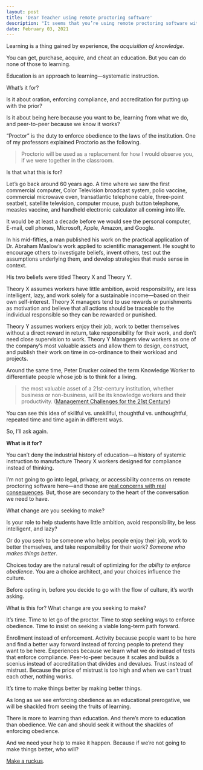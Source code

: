 ```yaml
---
layout: post
title: 'Dear Teacher using remote proctoring software'
description: "It seems that you’re using remote proctoring software with the intent of learning integrity. Let’s talk a moment about that."
date: February 03, 2021
---
```


Learning is a thing gained by experience, the *acquisition of knowledge*.

You can get, purchase, acquire, and cheat an education. But you can do none of those to learning.

Education is an approach to learning—systematic instruction.

What’s it for?

Is it about oration, enforcing compliance, and accreditation for putting up with the prior?

Is it about being here because you want to be, learning from what we do, and peer-to-peer because we know it works?

“Proctor” is the duty to enforce obedience to the laws of the institution. One of my professors explained Proctorio as the following.

> Proctorio will be used as a replacement for how I would observe you, if we were together in the classroom.

Is that what this is for?

Let’s go back around 60 years ago. A time where we saw the first commercial computer, Color Television broadcast system, polio vaccine, commercial microwave oven, transatlantic telephone cable, three-point seatbelt, satellite television, computer mouse, push button telephone, measles vaccine, and handheld electronic calculator all coming into life.

It would be at least a decade before we would see the personal computer, E-mail, cell phones, Microsoft, Apple, Amazon, and Google.

In his mid-fifties, a man published his work on the practical application of Dr. Abraham Maslow’s work applied to scientific management. He sought to encourage others to investigate beliefs, invent others, test out the assumptions underlying them, and develop strategies that made sense in context.

His two beliefs were titled Theory X and Theory Y.

Theory X assumes workers have little ambition, avoid responsibility, are less intelligent, lazy, and work solely for a sustainable income—based on their own self-interest. Theory X managers tend to use rewards or punishments as motivation and believe that all actions should be traceable to the individual responsible so they can be rewarded or punished.

Theory Y assumes workers enjoy their job, work to better themselves without a direct reward in return, take responsibility for their work, and don’t need close supervision to work. Theory Y Managers view workers as one of the company’s most valuable assets and allow them to design, construct, and publish their work on time in co-ordinance to their workload and projects.

Around the same time, Peter Drucker coined the term Knowledge Worker to differentiate people whose job is to think for a living.

> the most valuable asset of a 21st-century institution, whether business or non-business, will be its knowledge workers and their productivity. ([Management Challenges for the 21st Century](https://www.nickols.us/chronicle.htm))

You can see this idea of skillful vs. unskillful, thoughtful vs. unthoughtful, repeated time and time again in different ways.

So, I’ll ask again.

**What is it for?**

You can’t deny the industrial history of education—a history of systemic instruction to manufacture Theory X workers designed for compliance instead of thinking.

I’m not going to go into legal, privacy, or accessibility concerns on remote proctoring software here—and those are [real concerns with real consequences](https://lukasmurdock.com/learning-integrity/#students-pushing-back). But, those are secondary to the heart of the conversation we need to have.

What change are you seeking to make?

Is your role to help students have little ambition, avoid responsibility, be less intelligent, and lazy?

Or do you seek to be someone who helps people enjoy their job, work to better themselves, and take responsibility for their work? *Someone who makes things better*.

Choices today are the natural result of optimizing for *the ability to enforce obedience*. You are a choice architect, and your choices influence the culture.

Before opting in, before you decide to go with the flow of culture, it’s worth asking.

What is this for? What change are you seeking to make?

It’s time. Time to let go of the proctor. Time to stop seeking ways to enforce obedience. Time to insist on seeking a viable long-term path forward.

Enrollment instead of enforcement. Activity because people want to be here and find a better way forward instead of forcing people to pretend they want to be here. Experiences because we learn what we do instead of tests that enforce compliance. Peer-to-peer because it scales and builds a scenius instead of accreditation that divides and devalues. Trust instead of mistrust. Because the price of mistrust is too high and when we can’t trust each other, nothing works.

It’s time to make things better by making better things.

As long as we see enforcing obedience as an educational prerogative, we will be shackled from seeing the fruits of learning.

There is more to learning than education. And there’s more to education than obedience. We can and should seek it without the shackles of enforcing obedience.

And we need your help to make it happen. Because if we’re not going to make things better, who will?

[Make a ruckus](https://sethgodinwrites.medium.com/on-making-a-ruckus-5e937e461b3b).
